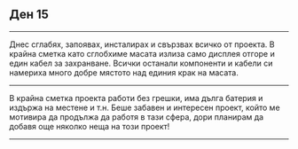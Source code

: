 ## Ден 15

---

Днес сглабях, запоявах, инсталирах и свързвах всичко от проекта. 
В крайна сметка като сглобхиме масата излиза само дисплея отгоре и един кабел за захранване. 
Всички останали компоненти и кабели си намериха много добре мястото над единия крак на масата.

---

В крайна сметка проекта работи без грешки, има дълга батерия и издържа на местене и т.н.
Беше забавен и интересен проект, който ме мотивира да продължа да работя в тази сфера, дори планирам да добавя още няколко неща на този проект!

---